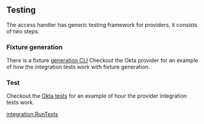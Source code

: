 ## Testing

The access handler has generic testing framework for providers, it consists of two steps.

### Fixture generation

There is a fixture [generation CLI](../../accesshandler/cmd/gdk/main.go)
Checkout the Okta provider for an example of how the integration tests work with fixture generation.

### Test

Checkout the [Okta tests](../../accesshandler/pkg/providers/okta/okta_test.go) for an example of hour the provider integration tests work.

[integration.RunTests](../../accesshandler/pkg/providertest/integration/integration.go)
